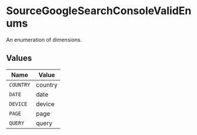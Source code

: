 # SourceGoogleSearchConsoleValidEnums

An enumeration of dimensions.


## Values

| Name      | Value     |
| --------- | --------- |
| `COUNTRY` | country   |
| `DATE`    | date      |
| `DEVICE`  | device    |
| `PAGE`    | page      |
| `QUERY`   | query     |